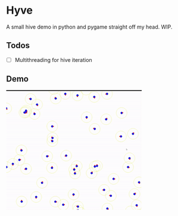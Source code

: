 # Hyve
A small hive demo in python and pygame straight off my head.
WIP.

## Todos
- [ ] Multithreading for hive iteration

## Demo
![Test](images/hiveDemo1.gif)
